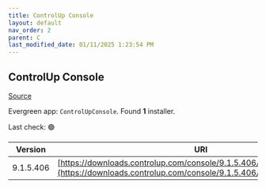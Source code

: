 ```yaml
---
title: ControlUp Console
layout: default
nav_order: 2
parent: C
last_modified_date: 01/11/2025 1:23:54 PM
---
```


## ControlUp Console

[Source](https://www.controlup.com/products/controlup/management/)

Evergreen app: `ControlUpConsole`. Found **1** installer.

Last check: 🟢

| Version   | URI                                                                                                                                              |
| --------- | ------------------------------------------------------------------------------------------------------------------------------------------------ |
| 9.1.5.406 | [https://downloads.controlup.com/console/9.1.5.406/ControlUpConsole.zip](https://downloads.controlup.com/console/9.1.5.406/ControlUpConsole.zip) |
